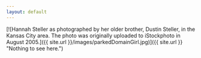 ```yaml
---
layout: default
---
```


[![Hannah Steller as photographed by her older brother, Dustin Steller, in the Kansas City area. The photo was originally uploaded to iStockphoto in August 2005.]({{ site.url }}/images/parkedDomainGirl.jpg)]({{ site.url }} "Nothing to see here.")
